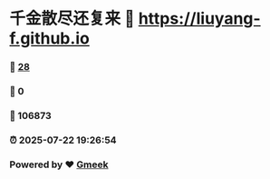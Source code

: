 # 千金散尽还复来 :link: https://liuyang-f.github.io 
### :page_facing_up: [28](https://liuyang-f.github.io/tag.html) 
### :speech_balloon: 0 
### :hibiscus: 106873 
### :alarm_clock: 2025-07-22 19:26:54 
### Powered by :heart: [Gmeek](https://github.com/Meekdai/Gmeek)
